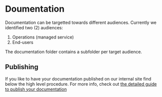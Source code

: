 # Doumentation 

Documentation can be targetted towards different audiences.
Currently we identified two (2) audiences:

1. Operations (managed service)
2. End-users

The documentation folder contains a subfolder per target audience.

## Publishing

If you like to have your documentation published on our internal site find below the high level procedure.
For more info, check out [the detailed guide to publish your documentation]()

